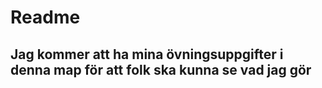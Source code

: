 # Readme 

## Jag kommer att ha mina övningsuppgifter i denna map för att folk ska kunna se vad jag gör